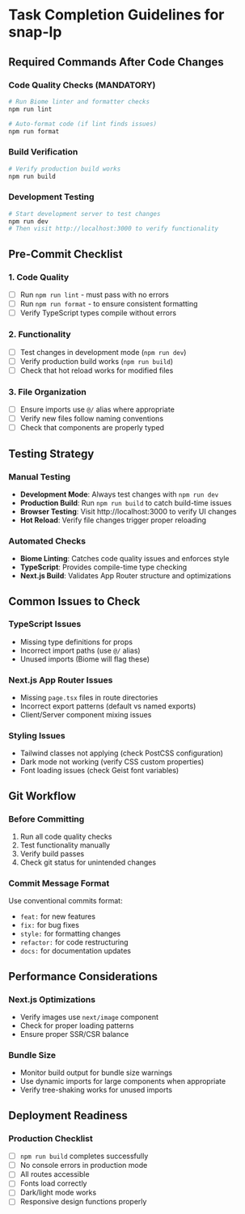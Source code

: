 # Task Completion Guidelines for snap-lp

## Required Commands After Code Changes

### Code Quality Checks (MANDATORY)
```bash
# Run Biome linter and formatter checks
npm run lint

# Auto-format code (if lint finds issues)
npm run format
```

### Build Verification
```bash
# Verify production build works
npm run build
```

### Development Testing
```bash
# Start development server to test changes
npm run dev
# Then visit http://localhost:3000 to verify functionality
```

## Pre-Commit Checklist

### 1. Code Quality
- [ ] Run `npm run lint` - must pass with no errors
- [ ] Run `npm run format` - to ensure consistent formatting
- [ ] Verify TypeScript types compile without errors

### 2. Functionality
- [ ] Test changes in development mode (`npm run dev`)
- [ ] Verify production build works (`npm run build`)
- [ ] Check that hot reload works for modified files

### 3. File Organization
- [ ] Ensure imports use `@/` alias where appropriate
- [ ] Verify new files follow naming conventions
- [ ] Check that components are properly typed

## Testing Strategy

### Manual Testing
- **Development Mode**: Always test changes with `npm run dev`
- **Production Build**: Run `npm run build` to catch build-time issues
- **Browser Testing**: Visit http://localhost:3000 to verify UI changes
- **Hot Reload**: Verify file changes trigger proper reloading

### Automated Checks
- **Biome Linting**: Catches code quality issues and enforces style
- **TypeScript**: Provides compile-time type checking
- **Next.js Build**: Validates App Router structure and optimizations

## Common Issues to Check

### TypeScript Issues
- Missing type definitions for props
- Incorrect import paths (use `@/` alias)
- Unused imports (Biome will flag these)

### Next.js App Router Issues
- Missing `page.tsx` files in route directories
- Incorrect export patterns (default vs named exports)
- Client/Server component mixing issues

### Styling Issues
- Tailwind classes not applying (check PostCSS configuration)
- Dark mode not working (verify CSS custom properties)
- Font loading issues (check Geist font variables)

## Git Workflow

### Before Committing
1. Run all code quality checks
2. Test functionality manually
3. Verify build passes
4. Check git status for unintended changes

### Commit Message Format
Use conventional commits format:
- `feat:` for new features
- `fix:` for bug fixes
- `style:` for formatting changes
- `refactor:` for code restructuring
- `docs:` for documentation updates

## Performance Considerations

### Next.js Optimizations
- Verify images use `next/image` component
- Check for proper loading patterns
- Ensure proper SSR/CSR balance

### Bundle Size
- Monitor build output for bundle size warnings
- Use dynamic imports for large components when appropriate
- Verify tree-shaking works for unused imports

## Deployment Readiness

### Production Checklist
- [ ] `npm run build` completes successfully
- [ ] No console errors in production mode
- [ ] All routes accessible
- [ ] Fonts load correctly
- [ ] Dark/light mode works
- [ ] Responsive design functions properly
